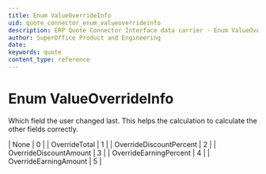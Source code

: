 ```yaml
---
title: Enum ValueOverrideInfo
uid: quote_connector_enum_valueoverrideinfo
description: ERP Quote Connector Interface data carrier - Enum ValueOverrideInfo
author: SuperOffice Product and Engineering
date:
keywords: quote
content_type: reference
---
```


# Enum ValueOverrideInfo

Which field the user changed last. This helps the calculation to calculate the other fields correctly.

| None | 0 |
| OverrideTotal | 1 |
| OverrideDiscountPercent | 2 |
| OverrideDiscountAmount | 3 |
| OverrideEarningPercent | 4 |
| OverrideEarningAmount | 5 |
